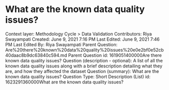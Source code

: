 # What are the known data quality issues?

Context layer: Methodology Cycle > Data Validation
Contributors: Riya Swayampati
Created: June 9, 2021 7:16 PM
Last Edited: June 9, 2021 7:46 PM
Last Edited By: Riya Swayampati
Parent Question: Are%20there%20known%20data%20quality%20issues%20e0e2bf0e52cb40daac8b9dc63840c594.md
Parent Question id: 1619051400000Are there known data quality issues?
Question (description - optional): A list of all the known data quality issues along with a brief description detailing what they are, and how they affected the dataset
Question (summary): What are the known data quality issues? 
Question Type: Short Description (List)
id: 1623291360000What are the known data quality issues?